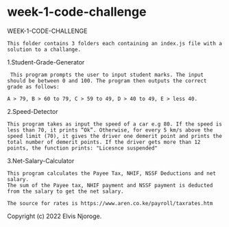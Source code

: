 # week-1-code-challenge
WEEK-1-CODE-CHALLENGE
    
    This folder contains 3 folders each containing an index.js file with a solution to a challange.

1.Student-Grade-Generator

     This program prompts the user to input student marks. The input should be between 0 and 100. The program then outputs the correct grade as follows: 

    A > 79, B > 60 to 79, C > 59 to 49, D > 40 to 49, E > less 40.

    
2.Speed-Detector

    This program takes as input the speed of a car e.g 80. If the speed is less than 70, it prints “Ok”. Otherwise, for every 5 km/s above the speed limit (70), it gives the driver one demerit point and prints the total number of demerit points. If the driver gets more than 12 points, the function prints: "Licesnce suspended"

3.Net-Salary-Calculator

    This program calculates the Payee Tax, NHIF, NSSF Deductions and net salary.
    The sum of the Payee tax, NHIF payment and NSSF payment is deducted from the salary to get the net salary.

    The source for rates is https://www.aren.co.ke/payroll/taxrates.htm





Copyright (c) 2022 Elvis Njoroge.